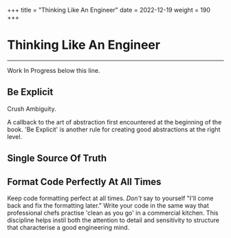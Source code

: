 +++
title = "Thinking Like An Engineer"
date = 2022-12-19
weight = 190
+++

# Thinking Like An Engineer

---
Work In Progress below this line.

## Be Explicit

Crush Ambiguity.

A callback to the art of abstraction first encountered at the beginning of the book.  'Be Explicit' is another rule for creating good abstractions at the right level.

## Single Source Of Truth


## Format Code Perfectly At All Times

Keep code formatting perfect at all times.  _Don't_ say to yourself "I'll come back and fix the formatting later."  Write your code in the same way that professional chefs practise 'clean as you go' in a commercial kitchen.  This discipline helps instil both the attention to detail and sensitivity to structure that characterise a good engineering mind.

